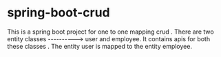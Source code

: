 # spring-boot-crud
This is a spring boot project for one to one mapping crud . 
There are two entity classes ----------> user and employee. 
It contains apis for both these classes . 
The entity user is mapped to the entity employee.
